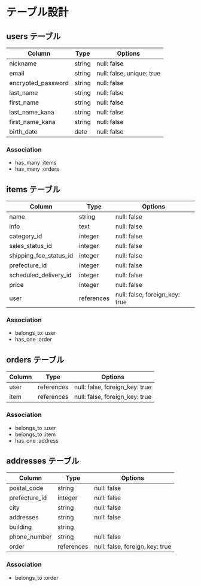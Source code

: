 # テーブル設計

## users テーブル

| Column             | Type    | Options                   |
| ------------------ | ------- | ------------------------- |
| nickname           | string  | null: false               |
| email              | string  | null: false, unique: true |
| encrypted_password | string  | null: false               |
| last_name          | string  | null: false               |
| first_name         | string  | null: false               |
| last_name_kana     | string  | null: false               |
| first_name_kana    | string  | null: false               |
| birth_date         | date    | null: false               |


### Association

- has_many :items
- has_many :orders

## items テーブル

| Column                  | Type       | Options                        |
| ----------------------- | ---------- | ------------------------------ |
| name                    | string     | null: false                    |
| info                    | text       | null: false                    |
| category_id             | integer    | null: false                    |
| sales_status_id         | integer    | null: false                    |
| shipping_fee_status_id  | integer    | null: false                    |
| prefecture_id           | integer    | null: false                    |
| scheduled_delivery_id   | integer    | null: false                    |
| price                   | integer    | null: false                    |
| user                    | references | null: false, foreign_key: true |

### Association

- belongs_to: user
- has_one :order

## orders テーブル

| Column       | Type       | Options                        |
| ------------ | ---------- | ------------------------------ |
| user         | references | null: false, foreign_key: true |
| item         | references | null: false, foreign_key: true |

### Association

- belongs_to :user
- belongs_to :item
- has_one :address

## addresses テーブル

| Column        | Type       | Options                        |
| ------------- | ---------- | ------------------------------ |
| postal_code   | string     | null: false                    |
| prefecture_id | integer    | null: false                    |
| city          | string     | null: false                    |
| addresses     | string     | null: false                    |
| building      | string     |                                |
| phone_number  | string     | null: false                    |
| order         | references | null: false, foreign_key: true |

### Association

- belongs_to :order